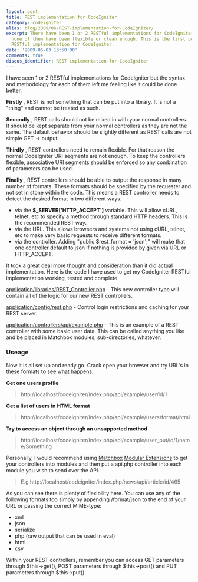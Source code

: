 ```yaml
---
layout: post
title: REST implementation for CodeIgniter
category: codeigniter
alias: blog/2009/06/REST-implementation-for-CodeIgniter/
excerpt: There have been 1 or 2 RESTful implementations for CodeIgniter  so far, but
  none of them have been flexible or clean enough. This is the first publicly available
  RESTful implementation for CodeIgniter.
date: '2009-06-03 13:50:00'
comments: true
disqus_identifier: REST-implementation-for-CodeIgniter
---
```


I have seen 1 or 2 RESTful implementations for CodeIgniter but the syntax and methodology for each of them left me feeling like it could be done better.

**Firstly** , REST is not something that can be put into a library. It is not a "thing" and cannot be treated as such.

**Secondly** , REST calls should not be mixed in with your normal controllers. It should be kept separate from your normal controllers as they are not the same. The default behavior should be slightly different as REST calls are not simple GET -> output.

**Thirdly** , REST controllers need to remain flexible. For that reason the normal CodeIgniter URI segments are not enough. To keep the controllers flexible, associative URI segments should be enforced so any combination of parameters can be used.

**Finally** , REST controllers should be able to output the response in many number of formats. These formats should be specified by the requester and not set in stone within the code. This means a REST controller needs to detect the desired format in two different ways.

- via the **$\_SERVER['HTTP\_ACCEPT']** variable. This will allow cURL, telnet, etc to specify a method through standard HTTP headers. This is the recommended REST way.
- via the URL. This allows browsers and systems not using cURL, telnet, etc to make very basic requests to receive different formats.
- via the controller. Adding "public $rest\_format = 'json';" will make that one controller default to json if nothing is provided by given via URL or HTTP\_ACCEPT.

It took a great deal more thought and consideration than it did actual implementation. Here is the code I have used to get my CodeIgniter RESTful implementation working, tested and complete.

[application/libraries/REST\_Controller.php](http://github.com/philsturgeon/codeigniter-restserver/raw/master/application/libraries/REST_Controller.php "CodeIgniter REST controller") - This new controller type will contain all of the logic for our new REST controllers.

[application/config/rest.php](http://github.com/philsturgeon/codeigniter-restserver/raw/master/application/config/rest.php "CodeIgniter REST controller") - Control login restrictions and caching for your REST server.

[application/controllers/api/example.php](http://github.com/philsturgeon/codeigniter-restserver/raw/master/application/controllers/api/example.php "Example REST API controller for CodeIgniter") - This is an example of a REST controller with some basic user data. This can be called anything you like and be placed in Matchbox modules, sub-directories, whatever.

### Useage

Now it is all set up and ready go. Crack open your browser and try URL's in these formats to see what happens:

**Get one users profile**

> http://localhost/codeigniter/index.php/api/example/user/id/1

**Get a list of users in HTML format**

> http://localhost/codeigniter/index.php/api/example/users/format/html

**Try to access an object through an unsupported method**

> http://localhost/codeigniter/index.php/api/example/user\_put/id/1/name/Something

Personally, I would recommend using [Matchbox](http://code.google.com/p/matchbox/ "Matchbox - lets you organize your codeigniter resources in modules") [Modular Extensions](http://bitbucket.org/wiredesignz/codeigniter-modular-extensions-hmvc/wiki/Home) to get your controllers into modules and then put a api.php controller into each module you wish to send over the API.

> E.g http://localhost/codeigniter/index.php/news/api/article/id/465

As you can see there is plenty of flexibility here. You can use any of the following formats too simply by appending /format/json to the end of your URL or passing the correct MIME-type:

- xml
- json
- serialize
- php (raw output that can be used in eval)
- html
- csv

Within your REST controllers, remember you can access GET parameters through $this->get(), POST parameters through $this->post() and PUT parameters through $this->put().
